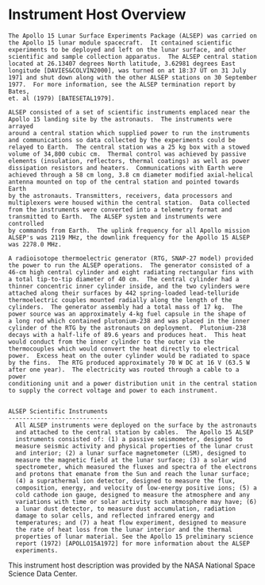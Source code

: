 
 
  Instrument Host Overview
  ========================
    The Apollo 15 Lunar Surface Experiments Package (ALSEP) was carried on
    the Apollo 15 lunar module spacecraft.  It contained scientific
    experiments to be deployed and left on the lunar surface, and other
    scientific and sample collection apparatus.  The ALSEP central station
    located at 26.13407 degrees North latitude, 3.62981 degrees East
    longitude [DAVIES&COLVIN2000], was turned on at 18:37 UT on 31 July
    1971 and shut down along with the other ALSEP stations on 30 September
    1977.  For more information, see the ALSEP termination report by Bates,
    et. al (1979) [BATESETAL1979].
 
    ALSEP consisted of a set of scientific instruments emplaced near the
    Apollo 15 landing site by the astronauts.  The instruments were arrayed
    around a central station which supplied power to run the instruments
    and communications so data collected by the experiments could be
    relayed to Earth.  The central station was a 25 kg box with a stowed
    volume of 34,800 cubic cm.  Thermal control was achieved by passive
    elements (insulation, reflectors, thermal coatings) as well as power
    dissipation resistors and heaters.  Communications with Earth were
    achieved through a 58 cm long, 3.8 cm diameter modified axial-helical
    antenna mounted on top of the central station and pointed towards Earth
    by the astronauts. Transmitters, receivers, data processors and
    multiplexers were housed within the central station.  Data collected
    from the instruments were converted into a telemetry format and
    transmitted to Earth.  The ALSEP system and instruments were controlled
    by commands from Earth.  The uplink frequency for all Apollo mission
    ALSEP's was 2119 MHz, the downlink frequency for the Apollo 15 ALSEP
    was 2278.0 MHz.
 
    A radioisotope thermoelectric generator (RTG, SNAP-27 model) provided
    the power to run the ALSEP operations.  The generator consisted of a
    46-cm high central cylinder and eight radiating rectangular fins with
    a total tip-to-tip diameter of 40 cm.  The central cylinder had a
    thinner concentric inner cylinder inside, and the two cylinders were
    attached along their surfaces by 442 spring-loaded lead-telluride
    thermoelectric couples mounted radially along the length of the
    cylinders.  The generator assembly had a total mass of 17 kg.  The
    power source was an approximately 4-kg fuel capsule in the shape of
    a long rod which contained plutonium-238 and was placed in the inner
    cylinder of the RTG by the astronauts on deployment.  Plutonium-238
    decays with a half-life of 89.6 years and produces heat.  This heat
    would conduct from the inner cylinder to the outer via the
    thermocouples which would convert the heat directly to electrical
    power.  Excess heat on the outer cylinder would be radiated to space
    by the fins.  The RTG produced approximately 70 W DC at 16 V (63.5 W
    after one year).  The electricity was routed through a cable to a power
    conditioning unit and a power distribution unit in the central station
    to supply the correct voltage and power to each instrument.
 
 
    ALSEP Scientific Instruments
    ----------------------------
      All ALSEP instruments were deployed on the surface by the astronauts
      and attached to the central station by cables.  The Apollo 15 ALSEP
      instruments consisted of: (1) a passive seismometer, designed to
      measure seismic activity and physical properties of the lunar crust
      and interior; (2) a lunar surface magnetometer (LSM), designed to
      measure the magnetic field at the lunar surface; (3) a solar wind
      spectrometer, which measured the fluxes and spectra of the electrons
      and protons that emanate from the Sun and reach the lunar surface;
      (4) a suprathermal ion detector, designed to measure the flux,
      composition, energy, and velocity of low-energy positive ions; (5) a
      cold cathode ion gauge, designed to measure the atmosphere and any
      variations with time or solar activity such atmosphere may have; (6)
      a lunar dust detector, to measure dust accumulation, radiation
      damage to solar cells, and reflected infrared energy and
      temperatures; and (7) a heat flow experiment, designed to measure
      the rate of heat loss from the lunar interior and the thermal
      properties of lunar material. See the Apollo 15 preliminary science
      report (1972) [APOLLO15A1972] for more information about the ALSEP
      experiments.
 
 
  This instrument host description was provided by the NASA National Space
  Science Data Center.

        